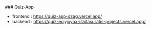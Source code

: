 ###   Q u i z - A p p 

- frontend : https://quiz-app-dzag.vercel.app/
- backend : https://quiz-ecjyjxyox-ishitasuratis-projects.vercel.app/
 
 
